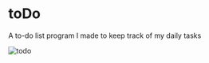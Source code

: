 # toDo
A to-do list program I made to keep track of my daily tasks


![todo](https://user-images.githubusercontent.com/22201134/218858341-959fb4be-e5b1-4455-95ff-9b7816e0c718.gif)
